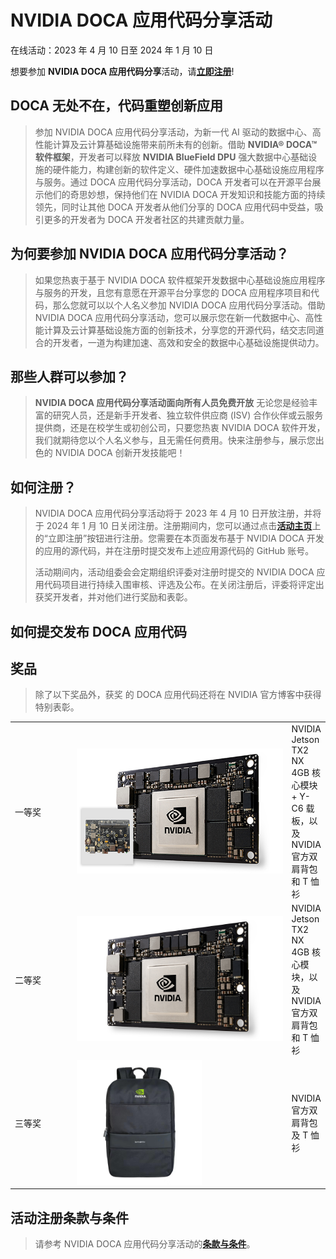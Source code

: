 <!Event Name>
# NVIDIA DOCA 应用代码分享活动

<!Event Period>
在线活动：2023 年 4 月 10 日至 2024 年 1 月 10 日
<!Event Landing Page for Registration>
想要参加 **NVIDIA DOCA 应用代码分享**活动，请[**立即注册**](http://www.nvidia.cn "活动主页")!


<!Event Introduction>
## DOCA 无处不在，代码重塑创新应用
> 参加 NVIDIA DOCA 应用代码分享活动，为新一代 AI 驱动的数据中心、高性能计算及云计算基础设施带来前所未有的创新。借助 **NVIDIA® DOCA™ 软件框架**，开发者可以释放 **NVIDIA BlueField DPU** 强大数据中心基础设施的硬件能力，构建创新的软件定义、硬件加速数据中心基础设施应用程序与服务。通过 DOCA 应用代码分享活动，DOCA 开发者可以在开源平台展示他们的奇思妙想，保持他们在 NVIDIA DOCA 开发知识和技能方面的持续领先，同时让其他 DOCA 开发者从他们分享的 DOCA 应用代码中受益，吸引更多的开发者为 DOCA 开发者社区的共建贡献力量。

<!Why>
## 为何要参加 NVIDIA DOCA 应用代码分享活动？
> 如果您热衷于基于 NVIDIA DOCA 软件框架开发数据中心基础设施应用程序与服务的开发，且您有意愿在开源平台分享您的 DOCA 应用程序项目和代码，那么您就可以以个人名义参加 NVIDIA DOCA 应用代码分享活动。借助 NVIDIA DOCA 应用代码分享活动，您可以展示您在新一代数据中心、高性能计算及云计算基础设施方面的创新技术，分享您的开源代码，结交志同道合的开发者，一道为构建加速、高效和安全的数据中心基础设施提供动力。

<!Who>
## 那些人群可以参加？
> **NVIDIA DOCA 应用代码分享活动面向所有人员免费开放**
无论您是经验丰富的研究人员，还是新手开发者、独立软件供应商 (ISV) 合作伙伴或云服务提供商，还是在校学生或初创公司，只要您热衷 NVIDIA DOCA 软件开发，我们就期待您以个人名义参与，且无需任何费用。快来注册参与，展示您出色的 NVIDIA DOCA 创新开发技能吧！

<!Regestration>
## 如何注册？
> NVIDIA DOCA 应用代码分享活动将于 2023 年 4 月 10 日开放注册，并将于 2024 年 1 月 10 日关闭注册。注册期间内，您可以通过点击[**活动主页**](http://www.nvidia.cn "活动主页")上的“立即注册”按钮进行注册。您需要在本页面发布基于 NVIDIA DOCA 开发的应用的源代码，并在注册时提交发布上述应用源代码的 GitHub 账号。
>
> 活动期间内，活动组委会会定期组织评委对注册时提交的 NVIDIA DOCA 应用代码项目进行持续入围审核、评选及公布。在关闭注册后，评委将评定出获奖开发者，并对他们进行奖励和表彰。

## 如何提交发布 DOCA 应用代码


<!Prizes>
## 奖品
> 除了以下奖品外，获奖 的 DOCA 应用代码还将在 NVIDIA 官方博客中获得特别表彰。

<table align="center" frame="void">
  <tr> 
    <td width="100">一等奖</td>
    <td width="400"><img src="/assets/dpu-hackathon-1st-place-jetson-tx2-3c33-l@2x.jpg" title="一等奖" height="200" width="auto"></td>
    <td>NVIDIA Jetson TX2 NX 4GB 核心模块 + Y-C6 载板，以及NVIDIA 官方双肩背包和 T 恤衫</td>
  </tr>  
  <tr>
    <td>二等奖</td>
    <td><img src="/assets/nvidia-jetson-tx2-module-2c50-l@2x.jpg" title="二等奖" height="200" width="auto"></td>
    <td>NVIDIA Jetson TX2 NX 4GB 核心模块，以及NVIDIA 官方双肩背包和 T 恤衫</td>      
  <tr>
    <td>三等奖</td>
    <td><img src="/assets/Backpack.jpg" title="三等奖" height="200" width="auto"></td>
    <td>NVIDIA 官方双肩背包及 T 恤衫</td>
  </tr>
</Table>

<!T&C>
## 活动注册条款与条件
> 请参考 NVIDIA DOCA 应用代码分享活动的[**条款与条件**](http://www.nvidia.cn "条款与条件")。
